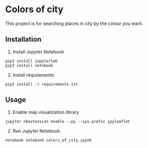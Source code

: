 # Colors of city

This project is for searching places in city by the colour you want.

## Installation

1. Install Jupyter Notebook
``` 
pip3 install jupyterlab
pip3 install notebook
```
2. Install requirements 
``` 
pip3 install -r requirements.txt 
```

## Usage

1. Enable map visualization library
``` 
jupyter nbextension enable --py --sys-prefix ipyleaflet
```
2. Run Jupyter Notebook  
``` 
notebook notebook colors_of_city.ipynb
```
